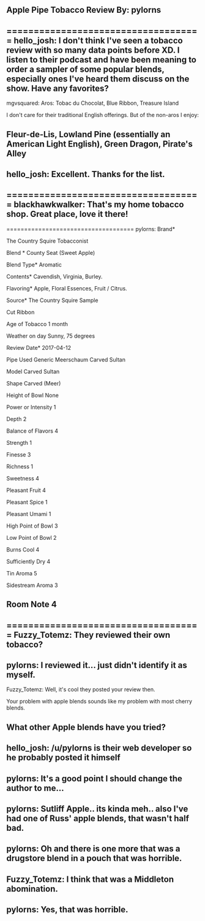 Apple Pipe Tobacco Review
By: pylorns
---

====================================
hello_josh: I don't think I've seen a tobacco review with so many data points before XD. I listen to their podcast and have been meaning to order a sampler of some popular blends, especially ones I've heard them discuss on the show. Have any favorites?
--
mgvsquared: Aros: Tobac du Chocolat, Blue Ribbon, Treasure Island

I don't care for their traditional English offerings. But of the non-aros I enjoy:

Fleur-de-Lis, Lowland Pine (essentially an American Light English), Green Dragon, Pirate's Alley 
--
hello_josh: Excellent. Thanks for the list.
--
====================================
blackhawkwalker: That's my home tobacco shop. Great place, love it there!
--
====================================
pylorns: Brand* 	

The Country Squire Tobacconist

Blend * 	County Seat (Sweet Apple)

Blend Type* 	Aromatic

Contents* 	Cavendish, Virginia, Burley.

Flavoring* 	Apple, Floral Essences, Fruit / Citrus.

Source* 	The Country Squire Sample

Cut 	Ribbon

Age of Tobacco 	1 month

Weather on day 	Sunny, 75 degrees

Review Date* 	2017-04-12

Pipe Used 	Generic Meerschaum Carved Sultan

Model 	Carved Sultan

Shape 	Carved (Meer)

Height of Bowl 	None

Power or Intensity 	1

Depth 	2

Balance of Flavors 	4

Strength 	1

Finesse 	3

Richness 	1

Sweetness 	4

Pleasant Fruit 	4

Pleasant Spice 	1

Pleasant Umami 	1

High Point of Bowl 	3

Low Point of Bowl 	2

Burns Cool 	4

Sufficiently Dry 	4

Tin Aroma 	5

Sidestream Aroma 	3

Room Note 	4
--
====================================
Fuzzy_Totemz: They reviewed their own tobacco?
--
pylorns: I reviewed it... just didn't identify it as myself.
--
Fuzzy_Totemz: Well, it's cool they posted your review then.  
  
Your problem with apple blends sounds like my problem with most cherry blends.   
   
What other Apple blends have you tried?  
--
hello_josh: /u/pylorns is their web developer so he probably posted it himself
--
pylorns: It's a good point I should change the author to me...
--
pylorns: Sutliff Apple.. its kinda meh.. also I've had one of Russ' apple blends, that wasn't half bad.
--
pylorns: Oh and there is one more that was a drugstore blend in a pouch that was horrible.
--
Fuzzy_Totemz: I think that was a Middleton abomination.  
--
pylorns: Yes, that was horrible.
--
